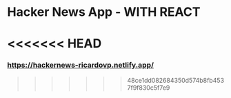 # Hacker News App - WITH REACT
<<<<<<< HEAD
=======
### https://hackernews-ricardovp.netlify.app/
>>>>>>> 48ce1dd082684350d574b8fb4537f9f830c5f7e9

